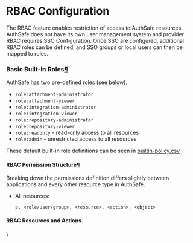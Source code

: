 # RBAC Configuration

The RBAC feature enables restriction of access to AuthSafe resources. AuthSafe does not have its own user management system and provider . RBAC requires SSO Configuration. Once SSO are configured, additional RBAC roles can be defined, and SSO groups or local users can then be mapped to roles.

### Basic Built-in Roles[¶](https://argo-cd.readthedocs.io/en/stable/operator-manual/rbac/#basic-built-in-roles) <a href="#basic-built-in-roles" id="basic-built-in-roles"></a>

AuthSafe has two pre-defined roles (see below).

* `role:attachment-administrator`
* `role:attachment-viewer`
* `role:integration-administrator`
* `role:integration-viewer`
* `role:repository-administrator`
* `role:repository-viewer`
* `role:readonly` - read-only access to all resources
* `role:admin` - unrestricted access to all resources

These default built-in role definitions can be seen in [builtin-policy.csv](https://github.com/auth-safe/authsafe-server/blob/main/assets/builtin-policy.csv)

#### RBAC Permission Structure[¶](https://argo-cd.readthedocs.io/en/stable/operator-manual/rbac/#rbac-permission-structure) <a href="#rbac-permission-structure" id="rbac-permission-structure"></a>

Breaking down the permissions definition differs slightly between applications and every other resource type in AuthSafe.

*   All resources:

    `p, <role/user/group>, <resource>, <action>, <object>`

#### RBAC Resources and Actions. <a href="#rbac-resources-and-actions" id="rbac-resources-and-actions"></a>

\
